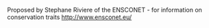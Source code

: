 Proposed by Stephane Riviere of the ENSCONET - for information on conservation traits http://www.ensconet.eu/